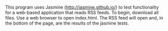 

This program uses Jasmine (http://jasmine.github.io/) to test functionality for a web-based application that reads RSS feeds.  To begin, download all files.  Use a web browser to open index.html.  The RSS feed will open and, in the bottom of the page, are the results of the jasmine tests.



